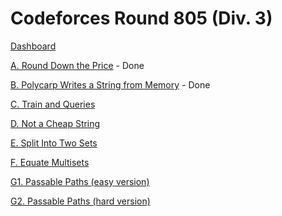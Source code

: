 # Codeforces Round 805 (Div. 3)

[Dashboard](https://codeforces.com/contest/1702)

[A. Round Down the Price](https://codeforces.com/contest/1702/problem/A) - Done

[B. Polycarp Writes a String from Memory](https://codeforces.com/contest/1702/problem/B) - Done

[C. Train and Queries](https://codeforces.com/contest/1702/problem/C)

[D. Not a Cheap String](https://codeforces.com/contest/1702/problem/D)

[E. Split Into Two Sets](https://codeforces.com/contest/1702/problem/E)

[F. Equate Multisets](https://codeforces.com/contest/1702/problem/F)

[G1. Passable Paths (easy version)](https://codeforces.com/contest/1702/problem/G1)

[G2. Passable Paths (hard version)](https://codeforces.com/contest/1702/problem/G2)
